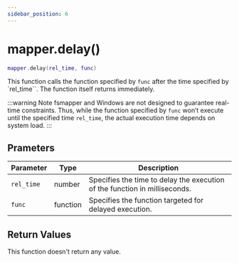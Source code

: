 ```yaml
---
sidebar_position: 6
---
```


# mapper.delay()
```lua
mapper.delay(rel_time, func)
```
This function calls the function specified by `func` after the time specified by `rel_time``.
The function itself returns immediately.

:::warning Note
fsmapper and Windows are not designed to guarantee real-time constraints.
Thus, while the function specified by `func` won’t execute until the specified time `rel_time`, the actual execution time depends on system load.
:::

## Prameters
|Parameter|Type|Description|
|-|-|-|
|`rel_time`|number|Specifies the time to delay the execution of the function in milliseconds.|
|`func`|function|Specifies the function targeted for delayed execution.|


## Return Values
This function doesn't return any value.